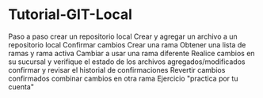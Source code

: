 # Tutorial-GIT-Local
Paso a paso crear un repositorio local
Crear y agregar un archivo a un repositorio local
Confirmar cambios
Crear una rama
Obtener una lista de ramas y rama activa
Cambiar a usar una rama diferente
Realice cambios en su sucursal y verifique el estado de los archivos agregados/modificados
confirmar y revisar el historial de confirmaciones
Revertir cambios confirmados
combinar cambios en otra rama
Ejercicio "practica por tu cuenta"
